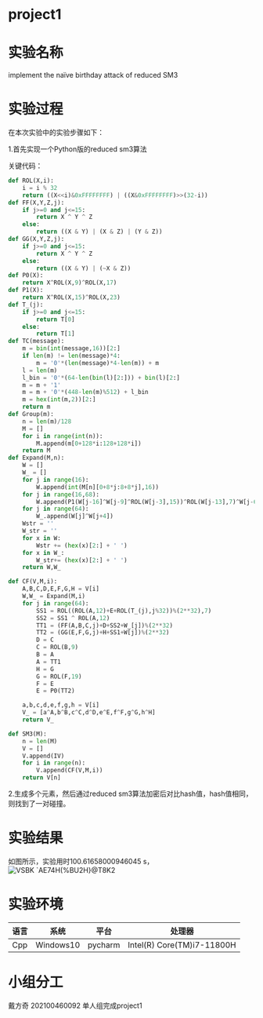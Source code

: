 
# project1

# 实验名称
implement the naïve birthday attack of reduced SM3

# 实验过程
在本次实验中的实验步骤如下：

1.首先实现一个Python版的reduced sm3算法

关键代码：

```python
def ROL(X,i):
    i = i % 32
    return ((X<<i)&0xFFFFFFFF) | ((X&0xFFFFFFFF)>>(32-i))
def FF(X,Y,Z,j):
    if j>=0 and j<=15:
        return X ^ Y ^ Z
    else:
        return ((X & Y) | (X & Z) | (Y & Z))
def GG(X,Y,Z,j):
    if j>=0 and j<=15:
        return X ^ Y ^ Z
    else:
        return ((X & Y) | (~X & Z))
def P0(X):
    return X^ROL(X,9)^ROL(X,17)
def P1(X):
    return X^ROL(X,15)^ROL(X,23)
def T_(j):
    if j>=0 and j<=15:
        return T[0]
    else:
        return T[1]
def TC(message):
    m = bin(int(message,16))[2:]
    if len(m) != len(message)*4:
        m = '0'*(len(message)*4-len(m)) + m
    l = len(m)
    l_bin = '0'*(64-len(bin(l)[2:])) + bin(l)[2:]
    m = m + '1'
    m = m + '0'*(448-len(m)%512) + l_bin
    m = hex(int(m,2))[2:]
    return m
def Group(m):
    n = len(m)/128
    M = []
    for i in range(int(n)):
        M.append(m[0+128*i:128+128*i])
    return M
def Expand(M,n):
    W = []
    W_ = []
    for j in range(16):
        W.append(int(M[n][0+8*j:8+8*j],16))
    for j in range(16,68):
        W.append(P1(W[j-16]^W[j-9]^ROL(W[j-3],15))^ROL(W[j-13],7)^W[j-6])
    for j in range(64):
        W_.append(W[j]^W[j+4])
    Wstr = ''
    W_str = ''
    for x in W:
        Wstr += (hex(x)[2:] + ' ')
    for x in W_:
        W_str+= (hex(x)[2:] + ' ')
    return W,W_

def CF(V,M,i):
    A,B,C,D,E,F,G,H = V[i]
    W,W_ = Expand(M,i)
    for j in range(64):
        SS1 = ROL((ROL(A,12)+E+ROL(T_(j),j%32))%(2**32),7)
        SS2 = SS1 ^ ROL(A,12)
        TT1 = (FF(A,B,C,j)+D+SS2+W_[j])%(2**32)
        TT2 = (GG(E,F,G,j)+H+SS1+W[j])%(2**32)
        D = C
        C = ROL(B,9)
        B = A
        A = TT1
        H = G
        G = ROL(F,19)
        F = E
        E = P0(TT2)

    a,b,c,d,e,f,g,h = V[i]
    V_ = [a^A,b^B,c^C,d^D,e^E,f^F,g^G,h^H]
    return V_

def SM3(M):
    n = len(M)
    V = []
    V.append(IV)
    for i in range(n):
        V.append(CF(V,M,i))
    return V[n]
```

2.生成多个元素，然后通过reduced sm3算法加密后对比hash值，hash值相同，则找到了一对碰撞。


# 实验结果
如图所示，实验用时100.61658000946045 s，
![VSBK `AE74H(%BU2H}@T8K2](https://github.com/jlwdfq/project/assets/129512207/ef510f60-72fa-4ff7-bc5e-0fa60c82a25e)

# 实验环境
| 语言  | 系统      | 平台   | 处理器                     |
|-------|-----------|--------|----------------------------|
| Cpp   | Windows10 | pycharm| Intel(R) Core(TM)i7-11800H |
# 小组分工
戴方奇 202100460092 单人组完成project1
